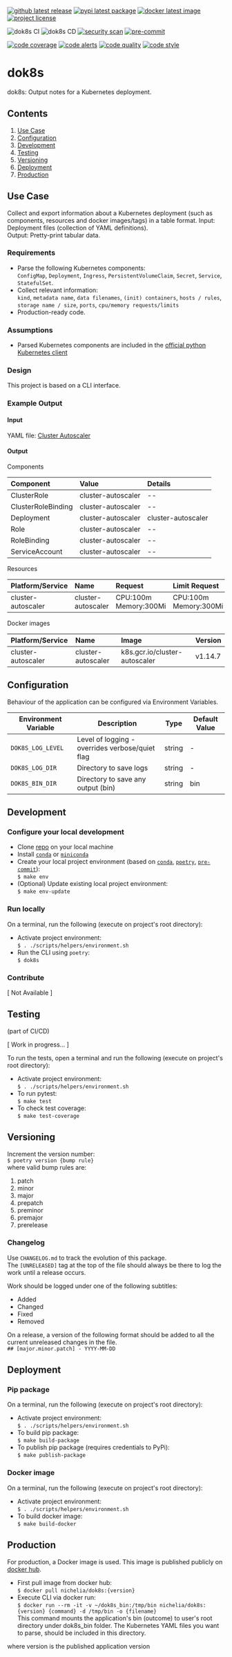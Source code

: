 [![github latest release](https://badgen.net/github/release/nichelia/dok8s?icon=github)](https://github.com/nichelia/dok8s/releases/latest/)
[![pypi latest package](https://badgen.net/pypi/v/dok8s?label=pypi%20pacakge)](https://pypi.org/project/dok8s/)
[![docker latest image](https://img.shields.io/docker/v/nichelia/dok8s?label=image&logo=docker&logoColor=white)](https://hub.docker.com/repository/docker/nichelia/dok8s)
[![project license](https://badgen.net/github/license/nichelia/dok8s?color=purple)](https://github.com/nichelia/dok8s/blob/master/LICENSE)

![dok8s CI](https://github.com/nichelia/dok8s/workflows/dok8s%20CI/badge.svg)
![dok8s CD](https://github.com/nichelia/dok8s/workflows/dok8s%20CD/badge.svg)
[![security scan](https://badgen.net/dependabot/nichelia/dok8s/?label=security%20scan)](https://github.com/nichelia/dok8s/labels/security%20patch)
[![pre-commit](https://img.shields.io/badge/pre--commit-enabled-brightgreen)](https://github.com/pre-commit/pre-commit)


[![code coverage](https://badgen.net/codecov/c/github/nichelia/dok8s?label=code%20coverage)](https://codecov.io/gh/nichelia/dok8s)
[![code alerts](https://badgen.net/lgtm/alerts/g/nichelia/dok8s?label=code%20alerts)](https://lgtm.com/projects/g/nichelia/dok8s/alerts/)
[![code quality](https://badgen.net/lgtm/grade/g/nichelia/dok8s?label=code%20quality)](https://lgtm.com/projects/g/nichelia/dok8s/context:python)
[![code style](https://badgen.net/badge/code%20style/black/color=black)](https://github.com/ambv/black)

# dok8s
dok8s: Output notes for a Kubernetes deployment.


## Contents
1. [Use Case](#use-case)
2. [Configuration](#configuration)
3. [Development](#development)
4. [Testing](#testing)
5. [Versioning](#versioning)
6. [Deployment](#deployment)
7. [Production](#production)

## Use Case

Collect and export information about a Kubernetes deployment (such as components, resources and docker images/tags) in a table format.
Input: Deployment files (collection of YAML definitions).  
Output: Pretty-print tabular data.

### Requirements

* Parse the following Kubernetes components:  
  `ConfigMap`, `Deployment`, `Ingress`, `PersistentVolumeClaim`, `Secret`, `Service`, `StatefulSet`.
* Collect relevant information:  
  `kind`, `metadata name`, `data filenames`, `(init) containers`, `hosts / rules`, `storage name / size`, `ports`, `cpu/memory requests/limits`
* Production-ready code.

### Assumptions

* Parsed Kubernetes components are included in the [official python Kubernetes client](https://github.com/kubernetes-client/python)

### Design

This project is based on a CLI interface.

### Example Output

#### Input
YAML file: [Cluster Autoscaler](https://raw.githubusercontent.com/kubernetes/autoscaler/master/cluster-autoscaler/cloudprovider/aws/examples/cluster-autoscaler-autodiscover.yaml)

#### Output

Components

| Component          | Value              | Details            |
|:-------------------|:-------------------|:-------------------|
| ClusterRole        | cluster-autoscaler | --                 |
| ClusterRoleBinding | cluster-autoscaler | --                 |
| Deployment         | cluster-autoscaler | cluster-autoscaler |
| Role               | cluster-autoscaler | --                 |
| RoleBinding        | cluster-autoscaler | --                 |
| ServiceAccount     | cluster-autoscaler | --                 |

Resources

| Platform/Service   | Name               | Request               | Limit Request         | Notes   |
|:-------------------|:-------------------|:----------------------|:----------------------|:--------|
| cluster-autoscaler | cluster-autoscaler | CPU:100m Memory:300Mi | CPU:100m Memory:300Mi | --      |

Docker images

| Platform/Service   | Name               | Image                         | Version   |
|:-------------------|:-------------------|:------------------------------|:----------|
| cluster-autoscaler | cluster-autoscaler | k8s.gcr.io/cluster-autoscaler | v1.14.7   |


## Configuration

Behaviour of the application can be configured via Environment Variables.

| Environment Variable | Description | Type | Default Value |
| -------------- | -------------- | -------------- | -------------- |
| `DOK8S_LOG_LEVEL` | Level of logging - overrides verbose/quiet flag | string | - |
| `DOK8S_LOG_DIR` | Directory to save logs | string | - |
| `DOK8S_BIN_DIR` | Directory to save any output (bin) | string | bin |

## Development

### Configure your local development

* Clone [repo](https://github.com/nichelia/dok8s) on your local machine
* Install [`conda`](https://www.anaconda.com) or [`miniconda`](https://docs.conda.io/en/latest/miniconda.html)
* Create your local project environment (based on [`conda`](https://www.anaconda.com), [`poetry`](https://python-poetry.org), [`pre-commit`](https://pre-commit.com)):  
`$ make env`
* (Optional) Update existing local project environment:  
`$ make env-update`

### Run locally

On a terminal, run the following (execute on project's root directory):

* Activate project environment:  
`$ . ./scripts/helpers/environment.sh`
* Run the CLI using `poetry`:  
`$ dok8s`

### Contribute

[ Not Available ]

## Testing
(part of CI/CD)

[ Work in progress... ]

To run the tests, open a terminal and run the following (execute on project's root directory):

* Activate project environment:  
`$ . ./scripts/helpers/environment.sh`
* To run pytest:  
`$ make test`
* To check test coverage:  
`$ make test-coverage`

## Versioning

Increment the version number:  
`$ poetry version {bump rule}`  
where valid bump rules are:

1. patch
2. minor
3. major
4. prepatch
5. preminor
6. premajor
7. prerelease

### Changelog

Use `CHANGELOG.md` to track the evolution of this package.  
The `[UNRELEASED]` tag at the top of the file should always be there to log the work until a release occurs.  

Work should be logged under one of the following subtitles:
* Added
* Changed
* Fixed
* Removed

On a release, a version of the following format should be added to all the current unreleased changes in the file.  
`## [major.minor.patch] - YYYY-MM-DD`

## Deployment

### Pip package

On a terminal, run the following (execute on project's root directory):

* Activate project environment:  
`$ . ./scripts/helpers/environment.sh`
* To build pip package:  
`$ make build-package`
* To publish pip package (requires credentials to PyPi):  
`$ make publish-package`

### Docker image

On a terminal, run the following (execute on project's root directory):

* Activate project environment:  
`$ . ./scripts/helpers/environment.sh`
* To build docker image:  
`$ make build-docker`

## Production

For production, a Docker image is used.
This image is published publicly on [docker hub](https://hub.docker.com/repository/docker/nichelia/dok8s).

* First pull image from docker hub:  
`$ docker pull nichelia/dok8s:{version}`
* Execute CLI via docker run:  
`$ docker run --rm -it -v ~/dok8s_bin:/tmp/bin nichelia/dok8s:{version} {command} -d /tmp/bin -o {filename}`  
This command mounts the application's bin (outcome) to user's root directory under dok8s_bin folder. The Kubernetes YAML files you want to parse, should be included in this directory.

where version is the published application version
